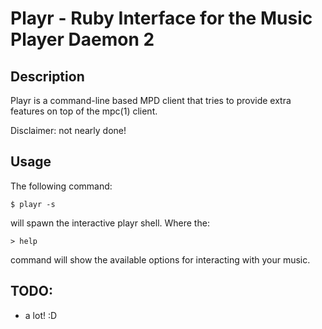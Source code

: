 # Playr - Ruby Interface for the Music Player Daemon 2

## Description

Playr is a command-line based MPD client that tries to provide extra
features on top of the mpc(1) client.

Disclaimer: not nearly done!

## Usage

The following command:

    $ playr -s

will spawn the interactive playr shell. Where the:

    > help

command will show the available options for interacting with your
music.

## TODO:

- a lot! :D

